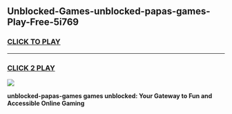 
## Unblocked-Games-unblocked-papas-games-Play-Free-5i769
<h3>
<a href="https://premium76.site?title=unblocked-papas-games&ref=18A1">CLICK TO PLAY</a></h3>
<hr>

<h3>
<a href="https://premium76.site?title=unblocked-papas-games&ref=18A1">CLICK 2 PLAY</a>
  
</h3>

<a href="https://premium76.site?title=unblocked-papas-games&ref=18A1"><img src="https://clearcache.store/games.png"></a>


**unblocked-papas-games games unblocked: Your Gateway to Fun and Accessible Online Gaming**
